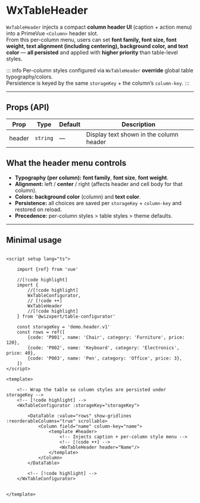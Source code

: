 # WxTableHeader

`WxTableHeader` injects a compact **column header UI** (caption + action menu) into a PrimeVue `<Column>` header slot.  
From this per-column menu, users can set **font family, font size, font weight, text alignment (including centering), background color, and text color** — **all persisted** and applied with **higher priority** than table-level styles.

::: info
Per-column styles configured via `WxTableHeader` **override** global table typography/colors.  
Persistence is keyed by the same `storageKey` + the column’s `column-key`.
:::

---

## Props (API)

| Prop | Type | Default | Description |
|---|---|---|---|
| <span class="prop-required">header</span> | `string` | — | Display text shown in the column header |



## What the header menu controls

- **Typography (per column):** **font family**, **font size**, **font weight**.
- **Alignment:** left / **center** / right (affects header and cell body for that column).
- **Colors:** **background color** (column) and **text color**.
- **Persistence:** all choices are saved per `storageKey` + `column-key` and restored on reload.
- **Precedence:** per-column styles > table styles > theme defaults.

---

## Minimal usage

```vue

<script setup lang="ts">
    
    import {ref} from 'vue'
    
    //[!code highlight]
    import {
        //[!code highlight]
        WxTableConfigurator,
        // [!code ++]  
        WxTableHeader
        //[!code highlight]
    } from '@wizxpert/table-configurator'
    
    const storageKey = 'demo.header.v1'
    const rows = ref([
        {code: 'P001', name: 'Chair', category: 'Furniture', price: 120},
        {code: 'P002', name: 'Keyboard', category: 'Electronics', price: 40},
        {code: 'P003', name: 'Pen', category: 'Office', price: 3},
    ])
</script>

<template>
    
    <!-- Wrap the table so column styles are persisted under storageKey -->
    <!-- [!code highlight] -->
    <WxTableConfigurator :storageKey="storageKey">
        
        <DataTable :value="rows" show-gridlines :reorderableColumns="true" scrollable>
            <Column field="name" column-key="name">
                <template #header>
                    <!-- Injects caption + per-column style menu -->
                    <!-- [!code ++] -->
                    <WxTableHeader header="Name"/> 
                </template>
            </Column>
        </DataTable>
        
        <!-- [!code highlight] -->
    </WxTableConfigurator>


</template>

```
 